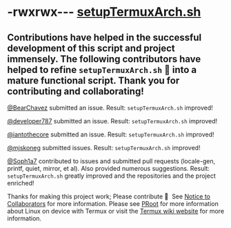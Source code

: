 # -rwxrwx--- [setupTermuxArch.sh](https://raw.githubusercontent.com/sdrausty/TermuxArch/master/setupTermuxArch.sh)

## Contributions have helped in the successful development of this script and project immensely.  The following contributors have helped to refine `setupTermuxArch.sh` 📲 into a mature functional script.  __Thank you for contributing and collaborating!__  

[@BearChavez](https://github.com/BearChavez) submitted an issue. Result: `setupTermuxArch.sh` improved!

[@developer787](https://github.com/developer787) submitted an issue. Result: `setupTermuxArch.sh` improved! 

[@iantothecore](https://github.com/iantothecore) submitted an issue. Result: `setupTermuxArch.sh` improved! 

[@mjskoneg](https://github.com/mjskoneg) submitted issues. Result: `setupTermuxArch.sh` improved! 

[@Soph1a7](https://github.com/Soph1a7) contributed to issues and submitted pull requests (locale-gen, printf, quiet, mirror, et al).  Also provided numerous suggestions.  Result: `setupTermuxArch.sh` greatly improved and the repositories and the project enriched! 

Thanks for making this project work; Please contribute 🔆  See [Notice to Collaborators](Notice_to_Collaborators.md) for more information.  Please see [PRoot](./PRoot) for more information about Linux on device with Termux or visit the [Termux wiki website](https://wiki.termux.com/) for more information.
